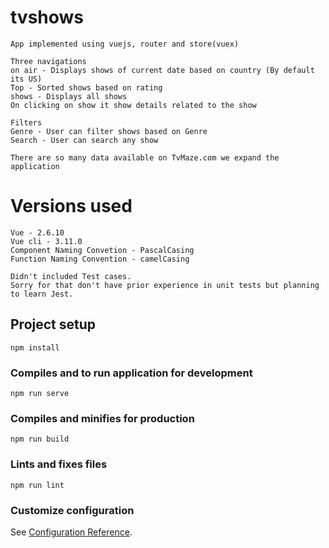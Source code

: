 # tvshows
```
App implemented using vuejs, router and store(vuex)

Three navigations
on air - Displays shows of current date based on country (By default its US)
Top - Sorted shows based on rating
shows - Displays all shows
On clicking on show it show details related to the show

Filters
Genre - User can filter shows based on Genre
Search - User can search any show

There are so many data available on TvMaze.com we expand the application
```

# Versions used
```
Vue - 2.6.10
Vue cli - 3.11.0
Component Naming Convetion - PascalCasing
Function Naming Convention - camelCasing

Didn't included Test cases.
Sorry for that don't have prior experience in unit tests but planning to learn Jest.
```

## Project setup
```
npm install
```

### Compiles and to run application for development
```
npm run serve
```

### Compiles and minifies for production
```
npm run build
```

### Lints and fixes files
```
npm run lint
```

### Customize configuration
See [Configuration Reference](https://cli.vuejs.org/config/).

